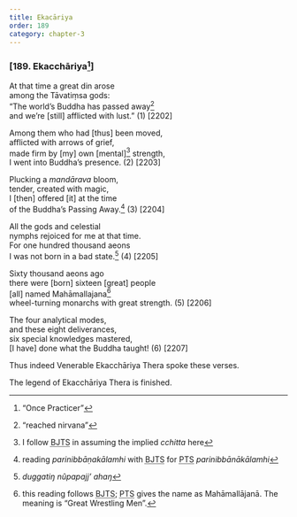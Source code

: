 ```yaml
---
title: Ekacāriya
order: 189
category: chapter-3
---
```


### \[189. Eka<span class="diacritics" data-state="on">c</span><span class="no-diacritics" data-state="off">ch</span>āriya[^1]\]

At that time a great din arose  
among the Tāvatiṃsa gods:  
“The world’s Buddha has passed away[^2]  
and we’re \[still\] afflicted with lust.” (1) \[2202\]

Among them who had \[thus\] been moved,  
afflicted with arrows of grief,  
made firm by \[my\] own \[mental\][^3] strength,  
I went into Buddha’s presence. (2) \[2203\]

Plucking a *mandārava* bloom,  
tender, created with magic,  
I \[then\] offered \[it\] at the time  
of the Buddha’s Passing Away.[^4] (3) \[2204\]

All the gods and celestial  
nymphs rejoiced for me at that time.  
For one hundred thousand aeons  
I was not born in a bad state.[^5] (4) \[2205\]

Sixty thousand aeons ago  
there were \[born\] sixteen \[great\] people  
\[all\] named Mahāmallajana[^6]  
wheel-turning monarchs with great strength. (5) \[2206\]

The four analytical modes,  
and these eight deliverances,  
six special knowledges mastered,  
\[I have\] done what the Buddha taught! (6) \[2207\]

Thus indeed Venerable Eka<span class="diacritics" data-state="on">c</span><span class="no-diacritics" data-state="off">ch</span>āriya Thera spoke these verses.

The legend of Eka<span class="diacritics" data-state="on">c</span><span class="no-diacritics" data-state="off">ch</span>āriya Thera is finished.

[^1]: “Once Practicer”

[^2]: “reached nirvana”

[^3]: I follow <abbr title="Buddha Jayanthi Tripitaka Series">BJTS</abbr> in assuming the implied *<span class="diacritics" data-state="on">c</span><span class="no-diacritics" data-state="off">ch</span>itta* here

[^4]: reading *parinibbāṇakālamhi* with <abbr title="Buddha Jayanthi Tripitaka Series">BJTS</abbr> for <abbr title="Pali Text Society">PTS</abbr> *parinibbānākālamhi*

[^5]: *duggatiŋ nûpapajj’ ahaŋ*

[^6]: this reading follows <abbr title="Buddha Jayanthi Tripitaka Series">BJTS</abbr>; <abbr title="Pali Text Society">PTS</abbr> gives the name as Mahāmallājanā. The meaning is “Great Wrestling Men”.
